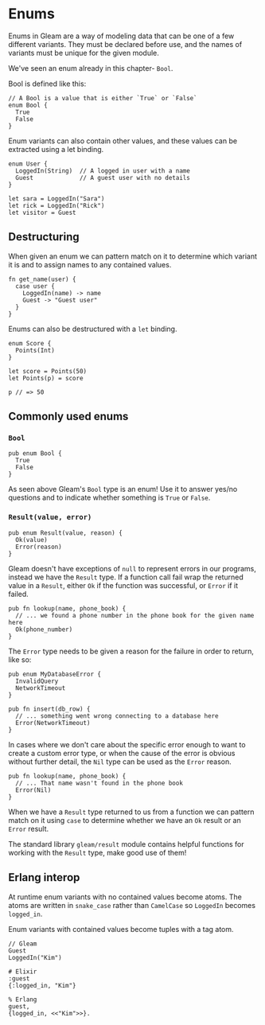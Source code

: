 # Enums

Enums in Gleam are a way of modeling data that can be one of a few different
variants. They must be declared before use, and the names of variants must be
unique for the given module.

We've seen an enum already in this chapter- `Bool`.

Bool is defined like this:

```rust,noplaypen
// A Bool is a value that is either `True` or `False`
enum Bool {
  True
  False
}
```


Enum variants can also contain other values, and these values can be extracted
using a let binding.

```rust,noplaypen
enum User {
  LoggedIn(String)  // A logged in user with a name
  Guest             // A guest user with no details
}
```
```rust,noplaypen
let sara = LoggedIn("Sara")
let rick = LoggedIn("Rick")
let visitor = Guest
```


## Destructuring

When given an enum we can pattern match on it to determine which variant it is
and to assign names to any contained values.

```rust,noplaypen
fn get_name(user) {
  case user {
    LoggedIn(name) -> name
    Guest -> "Guest user"
  }
}
```

Enums can also be destructured with a `let` binding.

```rust,noplaypen
enum Score {
  Points(Int)
}
```
```rust,noplaypen
let score = Points(50)
let Points(p) = score

p // => 50
```

## Commonly used enums

### `Bool`

```rust,noplaypen
pub enum Bool {
  True
  False
}
```

As seen above Gleam's `Bool` type is an enum! Use it to answer yes/no
questions and to indicate whether something is `True` or `False`.


### `Result(value, error)`

```rust,noplaypen
pub enum Result(value, reason) {
  Ok(value)
  Error(reason)
}
```

Gleam doesn't have exceptions of `null` to represent errors in our programs,
instead we have the `Result` type. If a function call fail wrap the returned
value in a `Result`, either `Ok` if the function was successful, or `Error`
if it failed.

```rust,noplaypen
pub fn lookup(name, phone_book) {
  // ... we found a phone number in the phone book for the given name here
  Ok(phone_number)
}
```

The `Error` type needs to be given a reason for the failure in order to
return, like so:

```rust,noplaypen
pub enum MyDatabaseError {
  InvalidQuery
  NetworkTimeout
}

pub fn insert(db_row) {
  // ... something went wrong connecting to a database here
  Error(NetworkTimeout)
}
```

In cases where we don't care about the specific error enough to want to create
a custom error type, or when the cause of the error is obvious without further
detail, the `Nil` type can be used as the `Error` reason.

```rust,noplaypen
pub fn lookup(name, phone_book) {
  // ... That name wasn't found in the phone book
  Error(Nil)
}
```

When we have a `Result` type returned to us from a function we can pattern
match on it using `case` to determine whether we have an `Ok` result or
an `Error` result.

The standard library `gleam/result` module contains helpful functions for
working with the `Result` type, make good use of them!


## Erlang interop

At runtime enum variants with no contained values become atoms. The atoms are
written in `snake_case` rather than `CamelCase` so `LoggedIn` becomes
`logged_in`.

Enum variants with contained values become tuples with a tag atom.

```rust,noplaypen
// Gleam
Guest
LoggedIn("Kim")
```
```
# Elixir
:guest
{:logged_in, "Kim"}
```
```
% Erlang
guest,
{logged_in, <<"Kim">>}.
```
